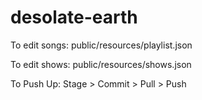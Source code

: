 # desolate-earth

To edit songs:
public/resources/playlist.json

To edit shows:
public/resources/shows.json

To Push Up:
Stage > Commit > Pull > Push